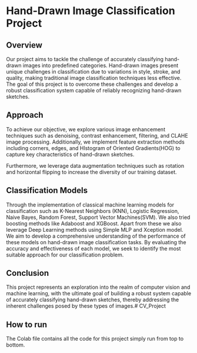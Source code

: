 # Hand-Drawn Image Classification Project

## Overview

Our project aims to tackle the challenge of accurately classifying hand-drawn images into predefined categories. Hand-drawn images present unique challenges in classification due to variations in style, stroke, and quality, making traditional image classification techniques less effective. The goal of this project is to overcome these challenges and develop a robust classification system capable of reliably recognizing hand-drawn sketches.

## Approach

To achieve our objective, we explore various image enhancement techniques such as denoising, contrast enhancement, filtering, and CLAHE image processing. Additionally, we implement feature extraction methods including corners, edges, and  HIstogram of Oriented Gradients(HOG) to capture key characteristics of hand-drawn sketches.

Furthermore, we leverage data augmentation techniques such as rotation and horizontal flipping to increase the diversity of our training dataset.

## Classification Models

Through the implementation of classical machine learning models for classification such as K-Nearest Neighbors (KNN), Logistic Regression, Naive Bayes, Random Forest, Support Vector Machines(SVM). We also tried boosting methods like Adaboost and XGBoost. Apart from these we also leverage Deep Learning methods using Simple MLP and Xception model. We aim to develop a comprehensive understanding of the performance of these models on hand-drawn image classification tasks. By evaluating the accuracy and effectiveness of each model, we seek to identify the most suitable approach for our classification problem.

## Conclusion

This project represents an exploration into the realm of computer vision and machine learning, with the ultimate goal of building a robust system capable of accurately classifying hand-drawn sketches, thereby addressing the inherent challenges posed by these types of images.# CV_Project

## How to run

The Colab file contains all the code for this project simply run from top to bottom.
